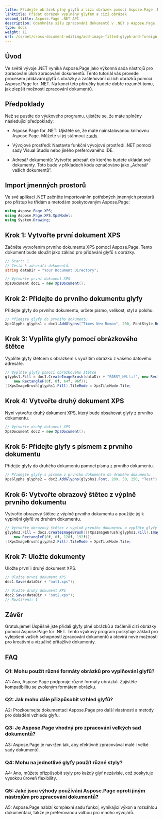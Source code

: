 ```yaml
---
title: Přidejte obrázek plný glyfů a cizí obrázek pomocí Aspose.Page .NET
linktitle: Přidat obrázek vyplněný glyfem a cizí obrázek
second_title: Aspose.Page .NET API
description: Odemkněte sílu zpracování dokumentů v .NET s Aspose.Page. Bez námahy přidejte glyfy plné obrázků. Vylepšete vizuály a zefektivněte svůj pracovní postup.
type: docs
weight: 11
url: /cs/net/cross-document-editing/add-image-filled-glyph-and-foreign-image/
---
```

## Úvod

Ve světě vývoje .NET vyniká Aspose.Page jako výkonná sada nástrojů pro zpracování úloh zpracování dokumentů. Tento tutoriál vás provede procesem přidávání glyfů s obrázky a začleňování cizích obrázků pomocí Aspose.Page for .NET. Na konci této příručky budete dobře rozumět tomu, jak zlepšit možnosti zpracování dokumentů.

## Předpoklady

Než se pustíte do výukového programu, ujistěte se, že máte splněny následující předpoklady:

-  Aspose.Page for .NET: Ujistěte se, že máte nainstalovanou knihovnu Aspose.Page. Můžete si jej stáhnout z[tady](https://releases.aspose.com/page/net/).

- Vývojové prostředí: Nastavte funkční vývojové prostředí .NET pomocí sady Visual Studio nebo jiného preferovaného IDE.

- Adresář dokumentů: Vytvořte adresář, do kterého budete ukládat své dokumenty. Toto bude v příkladech kódu označováno jako „Adresář vašich dokumentů“.

## Import jmenných prostorů

Ve své aplikaci .NET začněte importováním potřebných jmenných prostorů pro přístup ke třídám a metodám poskytovaným Aspose.Page:

```csharp
using Aspose.Page.XPS;
using Aspose.Page.XPS.XpsModel;
using System.Drawing;
```

## Krok 1: Vytvořte první dokument XPS

Začněte vytvořením prvního dokumentu XPS pomocí Aspose.Page. Tento dokument bude sloužit jako základ pro přidávání glyfů s obrázky.

```csharp
// Start: 1
// Cesta k adresáři dokumentů.
string dataDir = "Your Document Directory";

// Vytvořte první dokument XPS
XpsDocument doc1 = new XpsDocument();
```

## Krok 2: Přidejte do prvního dokumentu glyfy

Přidejte glyfy do prvního dokumentu, určete písmo, velikost, styl a polohu.

```csharp
// Přidejte glyfy do prvního dokumentu
XpsGlyphs glyphs1 = doc1.AddGlyphs("Times New Roman", 200, FontStyle.Bold, 50, 250, "Test");
```

## Krok 3: Vyplňte glyfy pomocí obrázkového štětce

Vyplňte glyfy štětcem s obrázkem s využitím obrázku z vašeho datového adresáře.

```csharp
// Vyplňte glyfy pomocí obrázkového štětce
glyphs1.Fill = doc1.CreateImageBrush(dataDir + "R08SY_NN.tif", new RectangleF(0f, 0f, 128f, 192f),
    new RectangleF(0f, 0f, 64f, 96f));
((XpsImageBrush)glyphs1.Fill).TileMode = XpsTileMode.Tile;
```

## Krok 4: Vytvořte druhý dokument XPS

Nyní vytvořte druhý dokument XPS, který bude obsahovat glyfy z prvního dokumentu.

```csharp
// Vytvořte druhý dokument XPS
XpsDocument doc2 = new XpsDocument();
```

## Krok 5: Přidejte glyfy s písmem z prvního dokumentu

Přidejte glyfy do druhého dokumentu pomocí písma z prvního dokumentu.

```csharp
// Přidejte glyfy s písmem z prvního dokumentu do druhého dokumentu
XpsGlyphs glyphs2 = doc2.AddGlyphs(glyphs1.Font, 200, 50, 250, "Test");
```

## Krok 6: Vytvořte obrazový štětec z výplně prvního dokumentu

Vytvořte obrazový štětec z výplně prvního dokumentu a použijte jej k vyplnění glyfů ve druhém dokumentu.

```csharp
// Vytvořte obrazový štětec z výplně prvního dokumentu a vyplňte glyfy ve druhém dokumentu
glyphs2.Fill = doc2.CreateImageBrush(((XpsImageBrush)glyphs1.Fill).Image, new RectangleF(0f, 0f, 128f, 192f),
    new RectangleF(0f, 0f, 128f, 192f));
((XpsImageBrush)glyphs2.Fill).TileMode = XpsTileMode.Tile;
```

## Krok 7: Uložte dokumenty

Uložte první i druhý dokument XPS.

```csharp
// Uložte první dokument XPS
doc1.Save(dataDir + "out1.xps");

// Uložte druhý dokument XPS
doc2.Save(dataDir + "out2.xps");
// Rozšíření: 1
```

## Závěr

Gratulujeme! Úspěšně jste přidali glyfy plné obrázků a začlenili cizí obrázky pomocí Aspose.Page for .NET. Tento výukový program poskytuje základ pro vylepšení vašich schopností zpracování dokumentů a otevírá nové možnosti pro kreativní a vizuálně přitažlivé dokumenty.

## FAQ

### Q1: Mohu použít různé formáty obrázků pro vyplňování glyfů?

A1: Ano, Aspose.Page podporuje různé formáty obrázků. Zajistěte kompatibilitu se zvoleným formátem obrázku.

### Q2: Jak mohu dále přizpůsobit vzhled glyfů?

A2: Prozkoumejte dokumentaci Aspose.Page pro další vlastnosti a metody pro doladění vzhledu glyfu.

### Q3: Je Aspose.Page vhodný pro zpracování velkých sad dokumentů?

A3: Aspose.Page je navržen tak, aby efektivně zpracovával malé i velké sady dokumentů.

### Q4: Mohu na jednotlivé glyfy použít různé styly?

A4: Ano, můžete přizpůsobit styly pro každý glyf nezávisle, což poskytuje vysokou úroveň flexibility.

### Q5: Jaké jsou výhody používání Aspose.Page oproti jiným nástrojům pro zpracování dokumentů?

A5: Aspose.Page nabízí komplexní sadu funkcí, vynikající výkon a rozsáhlou dokumentaci, takže je preferovanou volbou pro mnoho vývojářů.